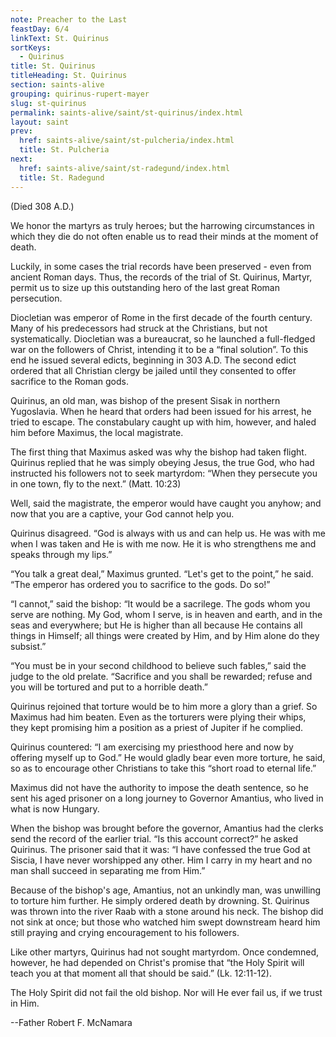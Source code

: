 ```yaml
---
note: Preacher to the Last
feastDay: 6/4
linkText: St. Quirinus
sortKeys:
  - Quirinus
title: St. Quirinus
titleHeading: St. Quirinus
section: saints-alive
grouping: quirinus-rupert-mayer
slug: st-quirinus
permalink: saints-alive/saint/st-quirinus/index.html
layout: saint
prev:
  href: saints-alive/saint/st-pulcheria/index.html
  title: St. Pulcheria
next:
  href: saints-alive/saint/st-radegund/index.html
  title: St. Radegund
---
```

(Died 308 A.D.)

We honor the martyrs as truly heroes; but the harrowing circumstances in which they die do not often enable us to read their minds at the moment of death.

Luckily, in some cases the trial records have been preserved - even from ancient Roman days. Thus, the records of the trial of St. Quirinus, Martyr, permit us to size up this outstanding hero of the last great Roman persecution.

Diocletian was emperor of Rome in the first decade of the fourth century. Many of his predecessors had struck at the Christians, but not systematically. Diocletian was a bureaucrat, so he launched a full-fledged war on the followers of Christ, intending it to be a “final solution”. To this end he issued several edicts, beginning in 303 A.D. The second edict ordered that all Christian clergy be jailed until they consented to offer sacrifice to the Roman gods.

Quirinus, an old man, was bishop of the present Sisak in northern Yugoslavia. When he heard that orders had been issued for his arrest, he tried to escape. The constabulary caught up with him, however, and haled him before Maximus, the local magistrate.

The first thing that Maximus asked was why the bishop had taken flight. Quirinus replied that he was simply obeying Jesus, the true God, who had instructed his followers not to seek martyrdom: “When they persecute you in one town, fly to the next.” (Matt. 10:23)

Well, said the magistrate, the emperor would have caught you anyhow; and now that you are a captive, your God cannot help you.

Quirinus disagreed. “God is always with us and can help us. He was with me when I was taken and He is with me now. He it is who strengthens me and speaks through my lips.”

“You talk a great deal,” Maximus grunted. “Let's get to the point,” he said. “The emperor has ordered you to sacrifice to the gods. Do so!”

“I cannot,” said the bishop: “It would be a sacrilege. The gods whom you serve are nothing. My God, whom I serve, is in heaven and earth, and in the seas and everywhere; but He is higher than all because He contains all things in Himself; all things were created by Him, and by Him alone do they subsist.”

“You must be in your second childhood to believe such fables,” said the judge to the old prelate. “Sacrifice and you shall be rewarded; refuse and you will be tortured and put to a horrible death.”

Quirinus rejoined that torture would be to him more a glory than a grief. So Maximus had him beaten. Even as the torturers were plying their whips, they kept promising him a position as a priest of Jupiter if he complied.

Quirinus countered: “I am exercising my priesthood here and now by offering myself up to God.” He would gladly bear even more torture, he said, so as to encourage other Christians to take this “short road to eternal life.”

Maximus did not have the authority to impose the death sentence, so he sent his aged prisoner on a long journey to Governor Amantius, who lived in what is now Hungary.

When the bishop was brought before the governor, Amantius had the clerks send the record of the earlier trial. “Is this account correct?” he asked Quirinus. The prisoner said that it was: “I have confessed the true God at Siscia, I have never worshipped any other. Him I carry in my heart and no man shall succeed in separating me from Him.”

Because of the bishop's age, Amantius, not an unkindly man, was unwilling to torture him further. He simply ordered death by drowning. St. Quirinus was thrown into the river Raab with a stone around his neck. The bishop did not sink at once; but those who watched him swept downstream heard him still praying and crying encouragement to his followers.

Like other martyrs, Quirinus had not sought martyrdom. Once condemned, however, he had depended on Christ's promise that “the Holy Spirit will teach you at that moment all that should be said.” (Lk. 12:11-12).

The Holy Spirit did not fail the old bishop. Nor will He ever fail us, if we trust in Him.

\--Father Robert F. McNamara